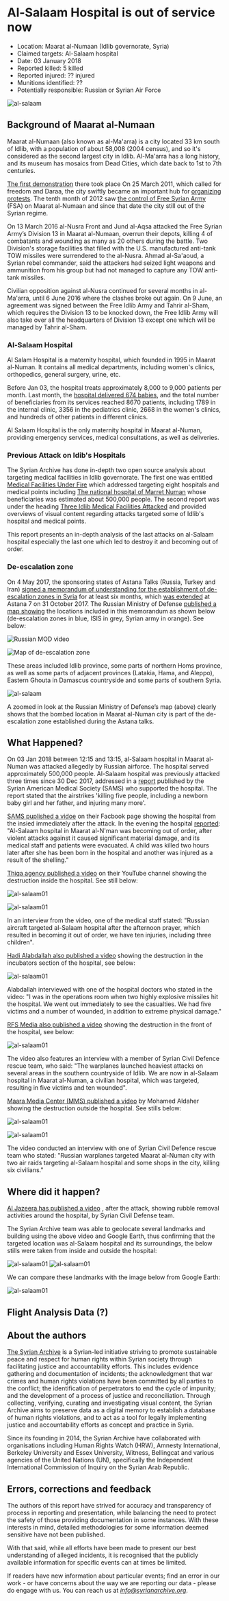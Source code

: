 # Al-Salaam Hospital is out of service now

- Location: Maarat al-Numaan (Idlib governorate, Syria)
- Claimed targets: Al-Salaam hospital 
- Date: 03 January 2018
- Reported killed: 5 killed
- Reported injured: ?? injured
- Munitions identified: ??
- Potentially responsible: Russian or Syrian Air Force

![al-salaam](assets/al-salaam9.jpg)

## Background of Maarat al-Numaan

Maarat al-Numaan (also known as al-Ma'arra) is a city located 33 km south of Idlib, with a population of about 58,008 (2004 census), and so it's considered as the second largest city in Idlib. Al-Ma'arra has a long history, and its museum has mosaics from Dead Cities, which date back to 1st to 7th centuries.

[The first demonstration](https://www.youtube.com/watch?v=BZBbgO3ujm0) there took place On 25 March 2011, which called for freedom and Daraa, the city swiftly became an important hub for [organizing protests](https://www.youtube.com/watch?v=uxRnTy3-UCk). The tenth month of 2012 saw [the control of Free Syrian Army](https://www.youtube.com/watch?v=5aralZ54lXs) (FSA) on Maarat al-Numaan and since that date the city still out of the Syrian regime.

On 13 March 2016 al-Nusra Front and Jund al-Aqsa attacked the Free Syrian Army’s Division 13 in Maarat al-Numaan, overrun their depots, killing 4 of combatants and wounding as many as 20 others during the battle. Two Division's storage facilities that filled with the U.S. manufactured anti-tank TOW missiles were surrendered to the al-Nusra. Ahmad al-Sa'aoud, a Syrian rebel commander, said the attackers had seized light weapons and ammunition from his group but had not managed to capture any TOW anti-tank missiles.

Civilian opposition against al-Nusra continued for several months in al-Ma'arra, until 6 June 2016 where the clashes broke out again. On 9 June, an agreement was signed between the Free Idlib Army and Tahrir al-Sham, which requires the Division 13 to be knocked down, the Free Idlib Army will also take over all the headquarters of Division 13 except one which will be managed by Tahrir al-Sham.

### Al-Salaam Hospital

Al Salam Hospital is a maternity hospital, which founded in 1995 in Maarat al-Numan. It contains all medical departments, including women's clinics, orthopedics, general surgery, urine, etc.

Before Jan 03, the hospital treats approximately 8,000 to 9,000 patients per month. Last month, the [hospital delivered 674 babies](https://www.facebook.com/alsalam.Hospital2/photos/a.390735564429659.1073741860.182840021885882/870621066441104/?type=3), and the total number of beneficiaries from its services reached 8670 patients, including 1789 in the internal clinic, 3356 in the pediatrics clinic, 2668 in the women's clinics, and hundreds of other patients in different clinics.

Al Salaam Hospital is the only maternity hospital in Maarat al-Numan, providing emergency services, medical consultations, as well as deliveries.

### Previous Attack on Idib's Hospitals

The Syrian Archive has done in-depth two open source analysis about targeting medical facilities in Idlib governorate. The first one was entitled [Medical Facilities Under Fire](https://syrianarchive.org/en/investigations/Medical-Facilities-Under-Fire/) which addressed targeting eight hospitals and medical points including [The national hospital of Marret Numan](https://syrianarchive.org/en/investigations/Medical-Facilities-Under-Fire/Incident-1.html) whose beneficiaries was estimated about 500,000 people. The second report was under the heading [Three Idlib Medical Facilities Attacked](https://syrianarchive.org/en/investigations/Three-Idlib-Medical-Facilities-Attacked.html) and provided overviews of visual content regarding attacks targeted some of Idlib's hospital and medical points.

This report presents an in-depth analysis of the last attacks on al-Salaam hospital especially the last one which led to destroy it and becoming out of order. 

### De-escalation zone

On 4 May 2017, the sponsoring states of Astana Talks (Russia, Turkey and Iran) [signed a memorandum of understanding for the establishment of de-escalation zones in Syria](https://www.youtube.com/watch?v=5cF-gIL8yzk) for at least six months, which [was extended](https://sana.sy/en/?p=116911]) at Astana 7 on 31 October 2017. The Russian Ministry of Defense [published a map showing](https://function.mil.ru/news_page/intrel/more.htm?id=12121964%40egNews) the locations included in this memorandum as shown below (de-escalation zones in blue, ISIS in grey, Syrian army in orange). See below:

![Russian MOD video](assets/atarib-3.png)

![Map of de-escalation zone](assets/atarib-4.png)

These areas included Idlib province, some parts of northern Homs province, as well as some parts of adjacent provinces (Latakia, Hama, and Aleppo), Eastern Ghouta in Damascus countryside and some parts of southern Syria.

![al-salaam](assets/al-numan.png)

A zoomed in look at the Russian Ministry of Defense’s map (above) clearly shows that the bombed location in Maarat al-Numan city is part of the de-escalation zone established during the Astana talks.


## What Happened?

On 03 Jan 2018 between 12:15 and 13:15, al-Salaam hospital in Maarat al-Numan was attacked allegedly by Russian airforce. The hospital served approximately 500,000 people. Al-Salaam hospital was previously attacked three times since 30 Dec 2017, addressed in a [report](https://www.sams-usa.net/press_release/maternity-hospital-maarat-al-numan-city-destroyed-following-three-attacks-four-days/) published by the Syrian American Medical Society (SAMS) who supported the hospital. The report stated that the airstrikes 'killing five people, including a newborn baby girl and her father, and injuring many more'.

[SAMS puplished a vidoe](https://www.facebook.com/sams.arabic/videos/1209630115836875/) on their Facbook page showing the hospital from the insied immediately after the attack. In the evening the hospital [reported](https://www.facebook.com/sams.arabic/videos/1209757322490821/): "Al-Salaam hospital in Maarat al-N'man was becoming out of order, after violent attacks against it caused significant material damage, and its medical staff and patients were evacuated. A child was killed two hours later after she has been born in the hospital and another was injured as a result of the shelling."

[Thiqa agency published a video](https://www.youtube.com/watch?v=kKJi6vdRAmM) on their YouTube channel showing the destruction inside the hospital. See still below:

![al-salaam01](assets/al-salaam01.png)

![al-salaam01](assets/al-salaam00.png)

In an interview from the video, one of the medical staff stated: "Russian aircraft targeted al-Salaam hospital after the afternoon prayer, which resulted in becoming it out of order, we have ten injuries, including three children".

[Hadi Alabdallah also published a video](https://www.youtube.com/watch?v=Y6LrgHofQB4) showing the destruction in the incubators section of the hospital, see below:

![al-salaam01](assets/al-salaam02.png)

Alabdallah interviewed with one of the hospital doctors who stated in the video: "I was in the operations room when two highly explosive missiles hit the hospital. We went out immediately to see the casualties. We had five victims and a number of wounded, in addition to extreme physical damage."

[RFS Media also published a video](https://rfsmediaoffice.com/2018/01/04/%D9%82%D8%AA%D9%84%D9%89-%D9%88%D8%AC%D8%B1%D8%AD%D9%89-%D8%A8%D9%82%D8%B5%D9%81-%D8%B1%D9%88%D8%B3%D9%8A-%D8%B9%D9%84%D9%89-%D9%85%D8%B3%D8%AA%D8%B4%D9%81%D9%89-%D9%81%D9%8A-%D9%85%D8%B9%D8%B1-2/) showing the destruction in the front of the hospital, see below:

![al-salaam01](assets/al-salaam03.png)

The video also features an interview with a member of Syrian Civil Defence rescue team, who said: "The warplanes launched heaviest attacks on several areas in the southern countryside of Idlib. We are now in al-Salaam hospital in Maarat al-Numan, a civilian hospital, which was targeted, resulting in five victims and ten wounded".

[Maara Media Center (MMS) published a video](https://www.youtube.com/watch?v=sVU982I06rY) by Mohamed Aldaher showing the destruction outside the hospital. See stills below:

![al-salaam01](assets/al-salaam04.png)

![al-salaam01](assets/al-salaam05.png)

The video conducted an interview with one of Syrian Civil Defence rescue team who stated: "Russian warplanes targeted Maarat al-Numan city with two air raids targeting al-Salaam hospital and some shops in the city, killing six civilians."

## Where did it happen?

[Al Jazeera has published a video](https://www.youtube.com/watch?v=J1NBfJU5r7M) , after the attack, showing rubble removal activities around the hospital, by Syrian Civil Defense team.

The Syrian Archive team was able to geolocate several landmarks and building using the above video and Google Earth, thus confirming that the targeted location was al-Salaam hospital and its surroundings, the below stills were taken from inside and outside the hospital:

![al-salaam01](assets/B.png)
![al-salaam01](assets/A.png)

We can compare these landmarks with the image below from Google Earth:

![al-salaam01](assets/BB.png)


## Flight Analysis Data (?)


## About the authors
[The Syrian Archive](https://syrianarchive.org/en/about) is a Syrian-led initiative striving to promote sustainable peace and respect for human rights within Syrian society through facilitating justice and accountability efforts. This includes evidence gathering and documentation of incidents; the acknowledgment that war crimes and human rights violations have been committed by all parties to the conflict; the identification of perpetrators to end the cycle of impunity; and the development of a process of justice and reconciliation. Through collecting, verifying, curating and investigating visual content, the Syrian Archive aims to preserve data as a digital memory to establish a database of human rights violations, and to act as a tool for legally implementing justice and accountability efforts as concept and practice in Syria.

Since its founding in 2014, the Syrian Archive have collaborated with organisations including Human Rights Watch (HRW), Amnesty International, Berkeley University and Essex University, Witness, Bellingcat and various agencies of the United Nations (UN), specifically the Independent International Commission of Inquiry on the Syrian Arab Republic.

## Errors, corrections and feedback
The authors of this report have strived for accuracy and transparency of process in reporting and presentation, while balancing the need to protect the safety of those providing documentation in some instances. With these interests in mind, detailed methodologies for some information deemed sensitive have not been published.

With that said, while all efforts have been made to present our best understanding of alleged incidents, it is recognised that the publicly available information for specific events can at times be limited.

If readers have new information about particular events; find an error in our work - or have concerns about the way we are reporting our data - please do engage with us. You can reach us at *info@syrianarchive.org*.



